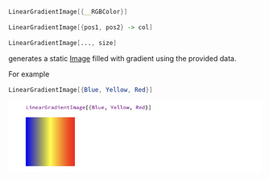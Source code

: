 ```mathematica
LinearGradientImage[{__RGBColor}]
```

```mathematica
LinearGradientImage[{pos1, pos2} -> col]
```

```mathematica
LinearGradientImage[..., size]
```

generates a static [Image](frontend/Reference/Image/Image.md) filled with gradient using the provided data.


For example
```mathematica
LinearGradientImage[{Blue, Yellow, Red}]
```

![](./../../../Screenshot%202025-03-23%20at%2011.32.01.png)